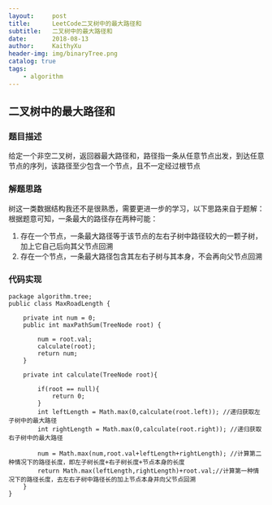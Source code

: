 ```yaml
---
layout:     post
title:      LeetCode二叉树中的最大路径和
subtitle:   二叉树中的最大路径和
date:       2018-08-13
author:     KaithyXu
header-img: img/binaryTree.png
catalog: true
tags:
    - algorithm
---
```


## 二叉树中的最大路径和

### 题目描述
给定一个非空二叉树，返回器最大路径和，路径指一条从任意节点出发，到达任意节点的序列，该路径至少包含一个节点，且不一定经过根节点

### 解题思路

树这一类数据结构我还不是很熟悉，需要更进一步的学习，以下思路来自于题解：
根据题意可知，一条最大的路径存在两种可能：
1. 存在一个节点，一条最大路径等于该节点的左右子树中路径较大的一颗子树，加上它自己后向其父节点回溯
2. 存在一个节点，一条最大路径包含其左右子树与其本身，不会再向父节点回溯

### 代码实现

```
package algorithm.tree;
public class MaxRoadLength {

    private int num = 0;
    public int maxPathSum(TreeNode root) {

        num = root.val;
        calculate(root);
        return num;
    }

    private int calculate(TreeNode root){

        if(root == null){
            return 0;
        }
        int leftLength = Math.max(0,calculate(root.left)); //递归获取左子树中的最大路径
        int rightLength = Math.max(0,calculate(root.right)); //递归获取右子树中的最大路径

        num = Math.max(num,root.val+leftLength+rightLength); //计算第二种情况下的路径长度，即左子树长度+右子树长度+节点本身的长度
        return Math.max(leftLength,rightLength)+root.val;//计算第一种情况下的路径长度，去左右子树中路径长的加上节点本身并向父节点回溯
    }
}
```
